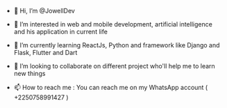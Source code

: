 - 👋 Hi, I’m @JowellDev
- 👀 I’m interested in web and mobile development, artificial intelligence and his application in current life
- 🌱 I’m currently learning ReactJs, Python and framework like Django and Flask, Flutter and Dart

- 💞️ I’m looking to collaborate on different project who'll help me to learn new things
- 📫 How to reach me :  You can reach me on my WhatsApp account ( +2250758991427 )

<!---
JowellDev/JowellDev is a ✨ special ✨ repository because its `README.md` (this file) appears on your GitHub profile.
You can click the Preview link to take a look at your changes.
--->
